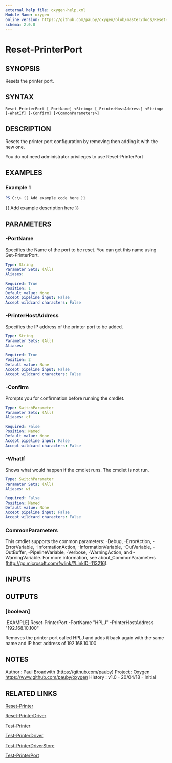 ```yaml
---
external help file: oxygen-help.xml
Module Name: oxygen
online version: https://github.com/pauby/oxygen/blob/master/docs/Reset-PrinterPort.md
schema: 2.0.0
---
```


# Reset-PrinterPort

## SYNOPSIS
Resets the printer port.

## SYNTAX

```
Reset-PrinterPort [-PortName] <String> [-PrinterHostAddress] <String> [-WhatIf] [-Confirm] [<CommonParameters>]
```

## DESCRIPTION
Resets the printer port configuration by removing then adding it with the new one.

You do not need administrator privileges to use Reset-PrinterPort

## EXAMPLES

### Example 1
```powershell
PS C:\> {{ Add example code here }}
```

{{ Add example description here }}

## PARAMETERS

### -PortName
Specifies the Name of the port to be reset.
You can get this name using Get-PrinterPort.

```yaml
Type: String
Parameter Sets: (All)
Aliases:

Required: True
Position: 1
Default value: None
Accept pipeline input: False
Accept wildcard characters: False
```

### -PrinterHostAddress
Specifies the IP address of the printer port to be added.

```yaml
Type: String
Parameter Sets: (All)
Aliases:

Required: True
Position: 2
Default value: None
Accept pipeline input: False
Accept wildcard characters: False
```

### -Confirm
Prompts you for confirmation before running the cmdlet.

```yaml
Type: SwitchParameter
Parameter Sets: (All)
Aliases: cf

Required: False
Position: Named
Default value: None
Accept pipeline input: False
Accept wildcard characters: False
```

### -WhatIf
Shows what would happen if the cmdlet runs.
The cmdlet is not run.

```yaml
Type: SwitchParameter
Parameter Sets: (All)
Aliases: wi

Required: False
Position: Named
Default value: None
Accept pipeline input: False
Accept wildcard characters: False
```

### CommonParameters
This cmdlet supports the common parameters: -Debug, -ErrorAction, -ErrorVariable, -InformationAction, -InformationVariable, -OutVariable, -OutBuffer, -PipelineVariable, -Verbose, -WarningAction, and -WarningVariable.
For more information, see about_CommonParameters (http://go.microsoft.com/fwlink/?LinkID=113216).

## INPUTS

## OUTPUTS

### [boolean]
.EXAMPLE]
Reset-PrinterPort -PortName "HPLJ" -PrinterHostAddress "192.168.10.100"

Removes the printer port called HPLJ and adds it back again with the same name and IP host address of 192.168.10.100

## NOTES
Author  : Paul Broadwith (https://github.com/pauby)
Project : Oxygen https://www.github.com/pauby/oxygen
History : v1.0 - 20/04/18 - Initial

## RELATED LINKS

[Reset-Printer]()

[Reset-PrinterDriver]()

[Test-Printer]()

[Test-PrinterDriver]()

[Test-PrinterDriverStore]()

[Test-PrinterPort]()

